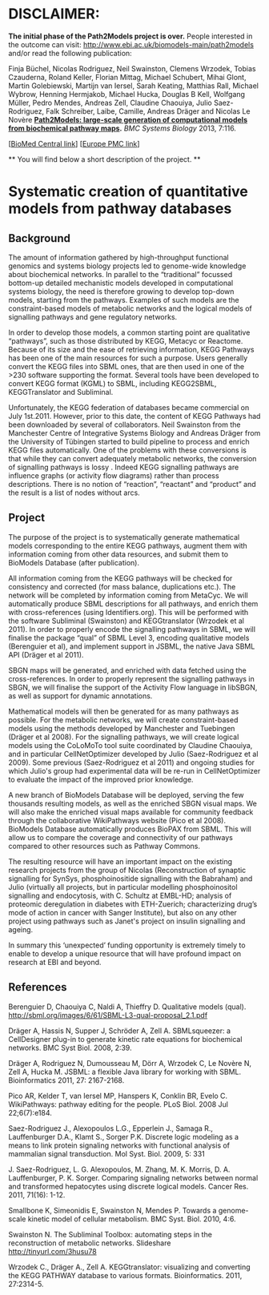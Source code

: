 # DISCLAIMER:
**The initial phase of the Path2Models project is over.** People interested in the outcome can visit: <http://www.ebi.ac.uk/biomodels-main/path2models> and/or read the following publication:

Finja Büchel, Nicolas Rodriguez, Neil Swainston, Clemens Wrzodek, Tobias Czauderna, Roland Keller, Florian Mittag, Michael Schubert, Mihai Glont, Martin Golebiewski, Martijn van Iersel, Sarah Keating, Matthias Rall, Michael Wybrow, Henning Hermjakob, Michael Hucka, Douglas B Kell, Wolfgang Müller, Pedro Mendes, Andreas Zell, Claudine Chaouiya, Julio Saez-Rodriguez, Falk Schreiber, Laibe, Camille, Andreas Dräger and Nicolas Le Novère
**[Path2Models: large-scale generation of computational models from biochemical pathway maps](http://www.biomedcentral.com/1752-0509/7/116).** _BMC Systems Biology_ 2013, 7:116.

\[[BioMed Central link](http://www.biomedcentral.com/1752-0509/7/116)\] \[[Europe PMC link](http://europepmc.org/abstract/MED/24180668)\]


** You will find below a short description of the project. **

# Systematic creation of quantitative models from pathway databases

## Background ##

The amount of information gathered by high-throughput functional genomics and systems biology projects led to genome-wide knowledge about biochemical networks. In parallel to the “traditional” focussed bottom-up detailed mechanistic models developed in computational systems biology, the need is therefore growing to develop top-down models, starting from the pathways. Examples of such models are the constraint-based models of metabolic networks and the logical models of signalling pathways and gene regulatory networks.

In order to develop those models, a common starting point are qualitative “pathways”, such as those distributed by KEGG, Metacyc or Reactome. Because of its size and the ease of retrieving information, KEGG Pathways has been one of the main resources for such a purpose. Users generally convert the KEGG files into SBML ones, that are then used in one of the >230 software supporting the format. Several tools have been developed to convert KEGG format (KGML) to SBML, including KEGG2SBML, KEGGTranslator and Subliminal.

Unfortunately, the KEGG federation of databases became commercial on July 1st.2011. However, prior to this date, the content of KEGG Pathways had been downloaded by several of collaborators. Neil Swainston from the Manchester Centre of Integrative Systems Biology and Andreas Dräger from the University of Tübingen started to build pipeline to process and enrich KEGG files automatically. One of the problems with these conversions is that while they can convert adequately metabolic networks, the conversion of signalling pathways is lossy . Indeed KEGG signalling pathways are influence graphs (or activity flow diagrams) rather than process descriptions. There is no notion of “reaction”, “reactant” and “product” and the result is a list of nodes without arcs.

## Project ##

The purpose of the project is to systematically generate mathematical models corresponding to the entire KEGG pathways, augment them with information coming from other data resources, and submit them to BioModels Database (after publication).

All information coming from the KEGG pathways will be checked for consistency and corrected (for mass balance, duplications etc.). The network will be completed by information coming from MetaCyc. We will automatically produce SBML descriptions for all pathways, and enrich them with cross-references (using Identifiers.org). This will be performed with the software Subliminal (Swainston) and KEGGtranslator (Wrzodek et al 2011). In order to properly encode the signalling pathways in SBML, we will finalise the package “qual” of SBML Level 3, encoding qualitative models (Berenguier et al), and implement support in JSBML, the native Java SBML API (Dräger et al 2011).

SBGN maps will be generated, and enriched with data fetched using the cross-references.  In order to properly represent the signalling pathways in SBGN, we will finalise the support of the Activity Flow language in libSBGN, as well as support for dynamic annotations.

Mathematical models will then be generated for as many pathways as possible. For the metabolic networks, we will create constraint-based models using the methods developed by Manchester and Tuebingen (Dräger et al 2008). For the signalling pathways, we will create logical models using the CoLoMoTo tool suite coordinated by Claudine Chaouiya, and in particular CellNetOptimizer developed by Julio (Saez-Rodriguez et al 2009). Some previous (Saez-Rodriguez et al 2011) and ongoing studies for which Julio's group had experimental data will be re-run in CellNetOptimizer to evaluate the impact of the improved prior knowledge.

A new branch of BioModels Database will be deployed, serving the few thousands resulting models, as well as the enriched SBGN visual maps. We will also make the enriched visual maps available for community feedback through the collaborative WikiPathways website (Pico et al 2008). BioModels Database automatically produces BioPAX from SBML. This will allow us to compare the coverage and connectivity of our pathways compared to other resources such as Pathway Commons.

The resulting resource will have an important impact on the existing research projects from the group of Nicolas (Reconstruction of synaptic signalling for SynSys, phosphoinositide signalling with the Babraham) and Julio (virtually all projects, but in particular modelling phosphoinositol signalling and endocytosis, with C. Schultz at EMBL-HD; analysis of proteomic deregulation in diabetes with ETH-Zuerich; characterizing drug’s  mode of action in cancer with Sanger Institute), but also on any other project using pathways such as Janet's project on insulin signalling and ageing.

In summary this ‘unexpected’ funding opportunity is extremely timely to enable to develop a unique resource that will have profound impact on research at EBI and beyond.

## References ##

Berenguier D, Chaouiya C, Naldi A, Thieffry D. Qualitative models (qual). http://sbml.org/images/6/61/SBML-L3-qual-proposal_2.1.pdf

Dräger A, Hassis N, Supper J, Schröder A, Zell A. SBMLsqueezer: a CellDesigner plug-in to generate kinetic rate equations for biochemical networks. BMC Syst Biol. 2008, 2:39.

Dräger A, Rodriguez N, Dumousseau M, Dörr A, Wrzodek C, Le Novère N, Zell A, Hucka M. JSBML: a flexible Java library for working with SBML. Bioinformatics 2011, 27: 2167-2168.

Pico AR, Kelder T, van Iersel MP, Hanspers K, Conklin BR, Evelo C. WikiPathways: pathway editing for the people. PLoS Biol. 2008 Jul 22;6(7):e184.

Saez-Rodriguez J., Alexopoulos L.G., Epperlein J., Samaga R., Lauffenburger D.A., Klamt S., Sorger P.K. Discrete logic modeling as a means to link protein signaling networks with functional analysis of mammalian signal transduction. Mol Syst. Biol. 2009, 5: 331

J. Saez-Rodriguez, L. G. Alexopoulos, M. Zhang, M. K. Morris, D. A. Lauffenburger, P. K. Sorger. Comparing signaling networks between normal and transformed hepatocytes using discrete logical models. Cancer Res. 2011, 71(16): 1-12.

Smallbone K, Simeonidis E, Swainston N, Mendes P. Towards a genome-scale kinetic model of cellular metabolism. BMC Syst. Biol. 2010, 4:6.

Swainston N. The Subliminal Toolbox: automating steps in the reconstruction of metabolic networks. Slideshare http://tinyurl.com/3husu78

Wrzodek C., Dräger A., Zell A. KEGGtranslator: visualizing and converting the KEGG PATHWAY database to various formats. Bioinformatics. 2011, 27:2314-5.